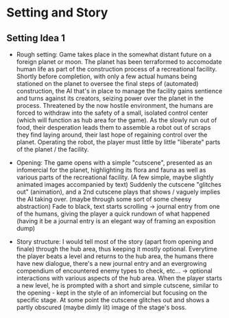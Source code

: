 # Setting and Story

## Setting Idea 1

- Rough setting:
Game takes place in the somewhat distant future on a foreign planet or moon. The planet has been terraformed to accomodate human life as part of
the construction process of a recreational facility. Shortly before completion, with only a few actual humans being stationed on the planet to oversee the final steps of (automated) construction, 
the AI that's in place to manage the facility gains sentience and turns against its creators, seizing power over the planet in the process. Threatened by the now hostile environment, the humans are forced to withdraw into the safety of a small, isolated control center (which will function as hub area for the game).
As the slowly run out of food, their desperation leads them to assemble a robot out of scraps they find laying around, their last hope of regaining control over the planet. Operating the robot, the player must little by little "liberate" parts of the planet / the facility. 

- Opening:
The game opens with a simple "cutscene", presented as an infomercial for the planet, highlighting its flora and fauna as well as various parts of the recreational facility. (A few simple, maybe slightly animated images accompanied by text)
Suddenly the cutscene "glitches out" (animation), and a 2nd cutscene plays that shows / vaguely implies the AI taking over. (maybe through some sort of some cheesy abstraction)
Fade to black, text starts scrolling -> journal entry from one of the humans, giving the player a quick rundown of what happened (having it be a journal entry is an elegant way of framing an exposition dump)

- Story structure:
I would tell most of the story (apart from opening and finale) through the hub area, thus keeping it mostly optional. Everytime the player beats a level and returns to the hub area, the humans there have new dialogue, there's a new journal entry and an evergrowing compendium of encountered enemy types to check, etc... -> optional interactions with various aspects of the hub area. 
When the player starts a new level, he is prompted with a short and simple cutscene, similar to the opening - kept in the style of an infomercial but focusing on the specific stage. At some point the cutscene glitches out and shows a partly obscured (maybe dimly lit) image of the stage's boss.